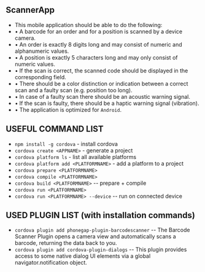 ## ScannerApp
* This mobile application should be able to do the following:
*  •	A barcode for an order and for a position is scanned by a device camera.
*  •	An order is exactly 8 digits long and may consist of numeric and alphanumeric values.
*  •	A position is exactly 5 characters long and may only consist of numeric values.
*  •	If the scan is correct, the scanned code should be displayed in the corresponding field.
*  •	There should be a color distinction or indication between a correct scan and a faulty scan (e.g. position too long).
*  •	In case of a faulty scan there should be an acoustic warning signal.
*  •	If the scan is faulty, there should be a haptic warning signal (vibration).
*  •	The application is optimized for `Android`.

## USEFUL COMMAND LIST
  * `npm install -g cordova` - install cordova
  * `cordova create <APPNAME>` - generate a project
  * `cordova platform ls` - list all available platforms
  * `cordova platform add <PLATFORMNAME>` - add a platform to a project
  * `cordova prepare <PLATFORMNAME>`
  * `cordova compile <PLATFORMNAME>`
  * `cordova build <PLATFORMNAME>` -- prepare + compile
  * `cordova run <PLATFORMNAME>`
  * `cordova run <PLATFORMNAME> --device` -- run on connected device  

 ## USED PLUGIN LIST (with installation commands)
  * `cordova plugin add phonegap-plugin-barcodescanner` -- The Barcode Scanner Plugin opens a camera view and automatically scans a barcode, returning the data back to you.
  * `cordova plugin add cordova-plugin-dialogs` -- This plugin provides access to some native dialog UI elements via a global navigator.notification object.
  <!-- * `cordova plugin add cordova-plugin-vibration` -->


